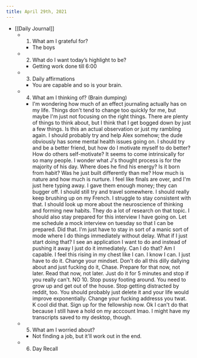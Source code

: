 ```yaml
---
title: April 29th, 2021
---
```


- [[Daily Journal]]
	 - 1. What am I grateful for?
		 - The boys

	 - 2. What do I want today’s highlight to be?
		 - Getting work done till 6:00

	 - 3. Daily affirmations
		 - You are capable and so is your brain. 

	 - 4. What am I thinking of? (Brain dumping)
		 - I'm wondering how much of an effect journaling actually has on my life. Things don't tend to change too quickly for me, but maybe I'm just not focusing on the right things. There are plenty of things to think about, but I think that I get bogged down by just a few things. Is this an actual observation or just my rambling again. I should probably try and help Alex somehow; the dude obviously has some mental health issues going on. I should try and be a better friend, but how do I motivate myself to do better? How do others self-motivate? It seems to come intrinsically for so many people. I wonder what J's thought process is for the majority of his day. Where does he find his energy? Is it born from habit? Was he just built differently than me? How much is nature and how much is nurture. I feel like finals are over, and I'm just here typing away. I gave them enough money; they can bugger off. I should still try and travel somewhere. I should really keep brushing up on my French. I struggle to stay consistent with that. I should look up more about the neuroscience of thinking and forming new habits. They do a lot of research on that topic. I should also stay prepared for this interview I have going on. Let me schedule a mock interview on tuesday so that I can be prepared. Did that. I'm just have to stay in sort of a manic sort of mode where I do things immediately without delay. What if I just start doing that? I see an application I want to do and instead of pushing it away I just do it immediately. Can I do that? Am I capable. I feel this rising in my chest like I can. I know I can. I just have to do it. Change your mindset. Don't do all this dilly dallying about and just fucking do it, Chase. Prepare for that now, not later. Read that now, not later. Just do it for 5 minutes and stop if you really can't. NO 10. Stop pussy footing around. You need to grow up and get out of the house. Stop getting distracted by reddit, too. You should probably just delete it and your life would improve exponentially. Change your fucking addresss you twat. K cool did that. Sign up for the fellowship now. Ok I can't do that because I still have a hold on my acccount lmao. I might have my transcripts saved to my desktop, though. 

	 - 5. What am I worried about?
		 - Not finding a job, but it'll work out in the end. 

	 - 6. Day Recall
